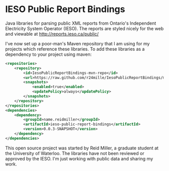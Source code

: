 IESO Public Report Bindings
===========================

Java libraries for parsing public XML reports from Ontario's Independent Electricity System Operator (IESO). The reports are styled nicely for the web and viewable at http://reports.ieso.ca/public/ 

I've now set up a poor-man's Maven repository that I am using for my projects which reference these libraries. To add these libraries as a dependency to your project using maven:

```xml
<repositories>
	<repository>
		<id>IesoPublicReportBindings-mvn-repo</id>
		<url>https://raw.github.com/r24mille/IesoPublicReportBindings/mvn-repo/</url>
		<snapshots>
			<enabled>true</enabled>
			<updatePolicy>always</updatePolicy>
		</snapshots>
	</repository>
</repositories>
<dependencies>
	<dependency>
		<groupId>name.reidmiller</groupId>
		<artifactId>ieso-public-report-bindings</artifactId>
		<version>0.0.3-SNAPSHOT</version>
	</dependency>
</dependencies>
```

This open source project was started by Reid Miller, a graduate student at the University of Waterloo. The libraries have not been reviewed or approved by the IESO. I'm just working with public data and sharing my work.
